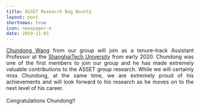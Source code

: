 ```yaml
---
title: ASSET Research Bug Bounty
layout: post
shortnews: true
icon: newspaper-o
date: 2019-11-01
---
```

<p style="text-align:justify">
<a href="https://sites.google.com/view/wangc">Chundong Wang</a> from our group will join 
as a tenure-track Assistant Professor at the 
<a href="http://www.shanghaitech.edu.cn/eng/">ShanghaiTech University</a> from early 2020. 
Chundong was one of the first members to join our group and he has made extremely valuable 
contributions to the ASSET group research. While we will certainly miss Chundong, at the same 
time, we are extremely proud of his achievements and will look forward to his research 
as he moves on to the next level of his career. 
 
<br>
<br>
Congratulations Chundong!!

</p> 


